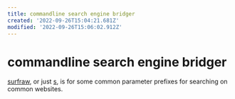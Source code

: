 ```yaml
---
title: commandline search engine bridger
created: '2022-09-26T15:04:21.681Z'
modified: '2022-09-26T15:06:02.912Z'
---
```


# commandline search engine bridger

[surfraw](https://github.com/kisom/surfraw), or just [s](https://github.com/zquestz/s), is for some common parameter prefixes for searching on common websites.
